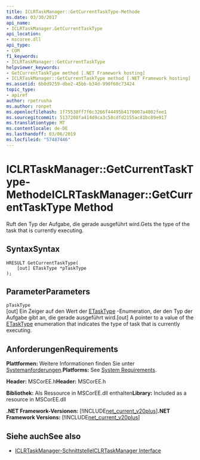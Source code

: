 ```yaml
---
title: ICLRTaskManager::GetCurrentTaskType-Methode
ms.date: 03/30/2017
api_name:
- ICLRTaskManager.GetCurrentTaskType
api_location:
- mscoree.dll
api_type:
- COM
f1_keywords:
- ICLRTaskManager::GetCurrentTaskType
helpviewer_keywords:
- GetCurrentTaskType method [.NET Framework hosting]
- ICLRTaskManager::GetCurrentTaskType method [.NET Framework hosting]
ms.assetid: 6b0d9259-dbe2-45bb-b34d-990f60c73424
topic_type:
- apiref
author: rpetrusha
ms.author: ronpet
ms.openlocfilehash: 1f75538ff7f6c3266f44495b4170007a4802fee1
ms.sourcegitcommit: 5137208fa414d9ca3c58cdfd2155ac81bc89e917
ms.translationtype: MT
ms.contentlocale: de-DE
ms.lasthandoff: 03/06/2019
ms.locfileid: "57487446"
---
```

# <a name="iclrtaskmanagergetcurrenttasktype-method"></a><span data-ttu-id="6f323-102">ICLRTaskManager::GetCurrentTaskType-Methode</span><span class="sxs-lookup"><span data-stu-id="6f323-102">ICLRTaskManager::GetCurrentTaskType Method</span></span>
<span data-ttu-id="6f323-103">Ruft den Typ der Aufgabe, die gerade ausgeführt wird.</span><span class="sxs-lookup"><span data-stu-id="6f323-103">Gets the type of the task that is currently executing.</span></span>  
  
## <a name="syntax"></a><span data-ttu-id="6f323-104">Syntax</span><span class="sxs-lookup"><span data-stu-id="6f323-104">Syntax</span></span>  
  
```  
HRESULT GetCurrentTaskType(  
    [out] ETaskType *pTaskType  
);  
```  
  
## <a name="parameters"></a><span data-ttu-id="6f323-105">Parameter</span><span class="sxs-lookup"><span data-stu-id="6f323-105">Parameters</span></span>  
 `pTaskType`  
 <span data-ttu-id="6f323-106">[out] Ein Zeiger auf den Wert der [ETaskType](../../../../docs/framework/unmanaged-api/hosting/etasktype-enumeration.md) -Enumeration, der den Typ der Aufgabe gibt an, die gerade ausgeführt wird.</span><span class="sxs-lookup"><span data-stu-id="6f323-106">[out] A pointer to a value of the [ETaskType](../../../../docs/framework/unmanaged-api/hosting/etasktype-enumeration.md) enumeration that indicates the type of task that is currently executing.</span></span>  
  
## <a name="requirements"></a><span data-ttu-id="6f323-107">Anforderungen</span><span class="sxs-lookup"><span data-stu-id="6f323-107">Requirements</span></span>  
 <span data-ttu-id="6f323-108">**Plattformen:** Weitere Informationen finden Sie unter [Systemanforderungen](../../../../docs/framework/get-started/system-requirements.md).</span><span class="sxs-lookup"><span data-stu-id="6f323-108">**Platforms:** See [System Requirements](../../../../docs/framework/get-started/system-requirements.md).</span></span>  
  
 <span data-ttu-id="6f323-109">**Header:** MSCorEE.h</span><span class="sxs-lookup"><span data-stu-id="6f323-109">**Header:** MSCorEE.h</span></span>  
  
 <span data-ttu-id="6f323-110">**Bibliothek:** Als Ressource in MSCorEE.dll enthalten</span><span class="sxs-lookup"><span data-stu-id="6f323-110">**Library:** Included as a resource in MSCorEE.dll</span></span>  
  
 <span data-ttu-id="6f323-111">**.NET Framework-Versionen:** [!INCLUDE[net_current_v20plus](../../../../includes/net-current-v20plus-md.md)]</span><span class="sxs-lookup"><span data-stu-id="6f323-111">**.NET Framework Versions:** [!INCLUDE[net_current_v20plus](../../../../includes/net-current-v20plus-md.md)]</span></span>  
  
## <a name="see-also"></a><span data-ttu-id="6f323-112">Siehe auch</span><span class="sxs-lookup"><span data-stu-id="6f323-112">See also</span></span>
- [<span data-ttu-id="6f323-113">ICLRTaskManager-Schnittstelle</span><span class="sxs-lookup"><span data-stu-id="6f323-113">ICLRTaskManager Interface</span></span>](../../../../docs/framework/unmanaged-api/hosting/iclrtaskmanager-interface.md)
